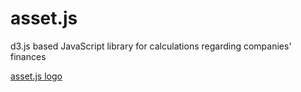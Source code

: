 # asset.js
d3.js based JavaScript library for calculations regarding companies' finances

[asset.js logo](https://github.com/niquet/asset.js/blob/master/finance.png)
